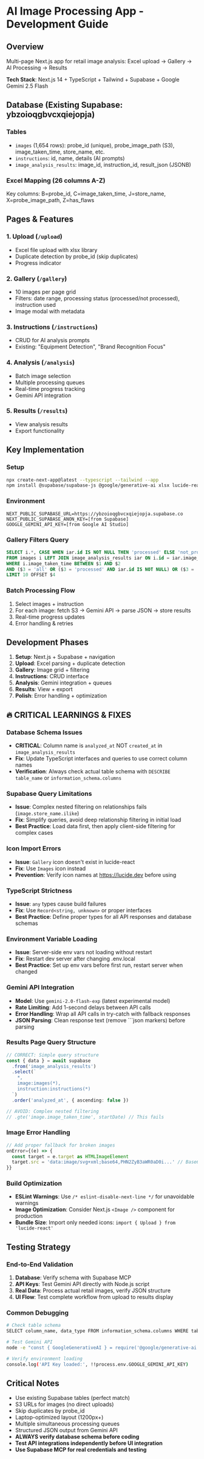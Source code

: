 # AI Image Processing App - Development Guide

## Overview
Multi-page Next.js app for retail image analysis: Excel upload → Gallery → AI Processing → Results

**Tech Stack**: Next.js 14 + TypeScript + Tailwind + Supabase + Google Gemini 2.5 Flash

## Database (Existing Supabase: ybzoioqgbvcxqiejopja)

### Tables
- `images` (1,654 rows): probe_id (unique), probe_image_path (S3), image_taken_time, store_name, etc.
- `instructions`: id, name, details (AI prompts)
- `image_analysis_results`: image_id, instruction_id, result_json (JSONB)

### Excel Mapping (26 columns A-Z)
Key columns: B=probe_id, C=image_taken_time, J=store_name, X=probe_image_path, Z=has_flaws

## Pages & Features

### 1. Upload (`/upload`)
- Excel file upload with xlsx library
- Duplicate detection by probe_id (skip duplicates)
- Progress indicator

### 2. Gallery (`/gallery`) 
- 10 images per page grid
- Filters: date range, processing status (processed/not processed), instruction used
- Image modal with metadata

### 3. Instructions (`/instructions`)
- CRUD for AI analysis prompts
- Existing: "Equipment Detection", "Brand Recognition Focus"

### 4. Analysis (`/analysis`)
- Batch image selection
- Multiple processing queues
- Real-time progress tracking
- Gemini API integration

### 5. Results (`/results`)
- View analysis results
- Export functionality

## Key Implementation

### Setup
```bash
npx create-next-app@latest --typescript --tailwind --app
npm install @supabase/supabase-js @google/generative-ai xlsx lucide-react
```

### Environment
```env
NEXT_PUBLIC_SUPABASE_URL=https://ybzoioqgbvcxqiejopja.supabase.co
NEXT_PUBLIC_SUPABASE_ANON_KEY=[from Supabase]
GOOGLE_GEMINI_API_KEY=[from Google AI Studio]
```

### Gallery Filters Query
```sql
SELECT i.*, CASE WHEN iar.id IS NOT NULL THEN 'processed' ELSE 'not_processed' END as status
FROM images i LEFT JOIN image_analysis_results iar ON i.id = iar.image_id
WHERE i.image_taken_time BETWEEN $1 AND $2
AND ($3 = 'all' OR ($3 = 'processed' AND iar.id IS NOT NULL) OR ($3 = 'not_processed' AND iar.id IS NULL))
LIMIT 10 OFFSET $4
```

### Batch Processing Flow
1. Select images + instruction
2. For each image: fetch S3 → Gemini API → parse JSON → store results
3. Real-time progress updates
4. Error handling & retries

## Development Phases
1. **Setup**: Next.js + Supabase + navigation
2. **Upload**: Excel parsing + duplicate detection
3. **Gallery**: Image grid + filtering
4. **Instructions**: CRUD interface
5. **Analysis**: Gemini integration + queues
6. **Results**: View + export
7. **Polish**: Error handling + optimization

## 🔥 CRITICAL LEARNINGS & FIXES

### Database Schema Issues
- **CRITICAL**: Column name is `analyzed_at` NOT `created_at` in `image_analysis_results`
- **Fix**: Update TypeScript interfaces and queries to use correct column names
- **Verification**: Always check actual table schema with `DESCRIBE table_name` or `information_schema.columns`

### Supabase Query Limitations
- **Issue**: Complex nested filtering on relationships fails (`image.store_name.ilike`)
- **Fix**: Simplify queries, avoid deep relationship filtering in initial load
- **Best Practice**: Load data first, then apply client-side filtering for complex cases

### Icon Import Errors
- **Issue**: `Gallery` icon doesn't exist in lucide-react
- **Fix**: Use `Images` icon instead
- **Prevention**: Verify icon names at https://lucide.dev before using

### TypeScript Strictness
- **Issue**: `any` types cause build failures
- **Fix**: Use `Record<string, unknown>` or proper interfaces
- **Best Practice**: Define proper types for all API responses and database schemas

### Environment Variable Loading
- **Issue**: Server-side env vars not loading without restart
- **Fix**: Restart dev server after changing .env.local
- **Best Practice**: Set up env vars before first run, restart server when changed

### Gemini API Integration
- **Model**: Use `gemini-2.0-flash-exp` (latest experimental model)
- **Rate Limiting**: Add 1-second delays between API calls
- **Error Handling**: Wrap all API calls in try-catch with fallback responses
- **JSON Parsing**: Clean response text (remove ```json markers) before parsing

### Results Page Query Structure
```typescript
// CORRECT: Simple query structure
const { data } = await supabase
  .from('image_analysis_results')
  .select(`
    *,
    image:images(*),
    instruction:instructions(*)
  `)
  .order('analyzed_at', { ascending: false })

// AVOID: Complex nested filtering
// .gte('image.image_taken_time', startDate) // This fails
```

### Image Error Handling
```typescript
// Add proper fallback for broken images
onError={(e) => {
  const target = e.target as HTMLImageElement
  target.src = 'data:image/svg+xml;base64,PHN2ZyB3aWR0aD0i...' // Base64 fallback
}}
```

### Build Optimization
- **ESLint Warnings**: Use `/* eslint-disable-next-line */` for unavoidable warnings
- **Image Optimization**: Consider Next.js `<Image />` component for production
- **Bundle Size**: Import only needed icons: `import { Upload } from 'lucide-react'`

## Testing Strategy

### End-to-End Validation
1. **Database**: Verify schema with Supabase MCP
2. **API Keys**: Test Gemini API directly with Node.js script
3. **Real Data**: Process actual retail images, verify JSON structure
4. **UI Flow**: Test complete workflow from upload to results display

### Common Debugging
```bash
# Check table schema
SELECT column_name, data_type FROM information_schema.columns WHERE table_name = 'image_analysis_results';

# Test Gemini API
node -e "const { GoogleGenerativeAI } = require('@google/generative-ai'); ..."

# Verify environment loading
console.log('API Key loaded:', !!process.env.GOOGLE_GEMINI_API_KEY)
```

## Critical Notes
- Use existing Supabase tables (perfect match)
- S3 URLs for images (no direct uploads)
- Skip duplicates by probe_id
- Laptop-optimized layout (1200px+)
- Multiple simultaneous processing queues
- Structured JSON output from Gemini API
- **ALWAYS verify database schema before coding**
- **Test API integrations independently before UI integration**
- **Use Supabase MCP for real credentials and testing**